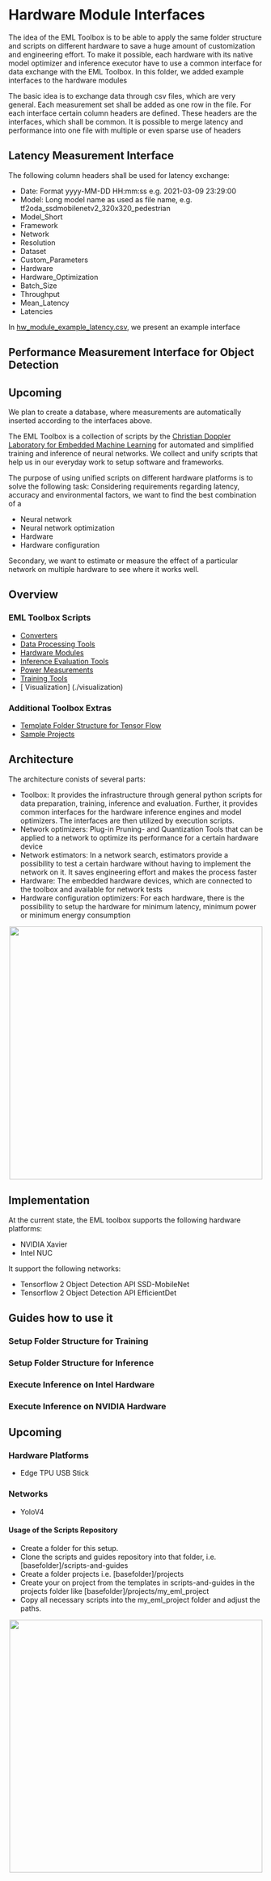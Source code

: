 # Hardware Module Interfaces

The idea of the EML Toolbox is to be able to apply the same folder structure and scripts on different hardware to save a huge amount of customization and engineering effort.
To make it possible, each hardware with its native model optimizer and inference executor have to use a common interface for data exchange with the EML Toolbox. In this folder,
we added example interfaces to the hardware modules

The basic idea is to exchange data through csv files, which are very general. Each measurement set shall be added as one row in the file. For each interface certain column 
headers are defined. These headers are the interfaces, which shall be common. It is possible to merge latency and performance into one file with multiple or even sparse use of 
headers

## Latency Measurement Interface
The following column headers shall be used for latency exchange:
- Date: Format yyyy-MM-DD HH:mm:ss e.g. 2021-03-09  23:29:00
- Model: Long model name as used as file name, e.g. tf2oda_ssdmobilenetv2_320x320_pedestrian
- Model_Short	
- Framework	
- Network	
- Resolution	
- Dataset	
- Custom_Parameters	
- Hardware	
- Hardware_Optimization	
- Batch_Size	
- Throughput	
- Mean_Latency	
- Latencies



In [ hw_module_example_latency.csv](./hw_module_example_latency.csv), we present an example interface

## Performance Measurement Interface for Object Detection



## Upcoming
We plan to create a database, where measurements are automatically inserted according to the interfaces above.


The EML Toolbox is a collection of scripts by the <a href="https://embedded-machine-learning.github.io/webpage/">Christian Doppler Laboratory for Embedded Machine Learning</a> 
for automated and simplified training and inference of neural networks. We collect and unify scripts that help us in our everyday work to setup software and frameworks.

The purpose of using unified scripts on different hardware platforms is to solve the following task: Considering requirements regarding latency, accuracy and environmental factors,
we want to find the best combination of a 
- Neural network
- Neural network optimization
- Hardware 
- Hardware configuration

Secondary, we want to estimate or measure the effect of a particular network on multiple hardware to see where it works well.

## Overview

### EML Toolbox Scripts
* [ Converters](./conversion)
* [ Data Processing Tools](./data_preparation)
* [ Hardware Modules](./hardwaremodules/)
* [ Inference Evaluation Tools](./inference_evaluation)
* [ Power Measurements](./power_measurements)
* [ Training Tools](./training)
* [ Visualization] (./visualization)

### Additional Toolbox Extras
* [ Template Folder Structure for Tensor Flow](https://github.com/embedded-machine-learning/scripts-and-guides-templates)
* [ Sample Projects](https://github.com/embedded-machine-learning/scripts-and-guides-samples)

## Architecture

The architecture conists of several parts:
- Toolbox: It provides the infrastructure through general python scripts for data preparation, training, inference and evaluation. Further, it provides common interfaces 
for the hardware inference engines and model optimizers. The interfaces are then utilized by execution scripts. 
- Network optimizers: Plug-in Pruning- and Quantization Tools that can be applied to a network to optimize its performance for a certain hardware device
- Network estimators: In a network search, estimators provide a possibility to test a certain hardware without having to implement the network on it. It saves engineering effort and
makes the process faster
- Hardware: The embedded hardware devices, which are connected to the toolbox and available for network tests
- Hardware configuration optimizers: For each hardware, there is the possibility to setup the hardware for minimum latency, minimum power or minimum energy consumption 

<div align="center">
  <img src="./_img/emltoolbox_architecture.png", width="500">
</div>


## Implementation
At the current state, the EML toolbox supports the following hardware platforms:
- NVIDIA Xavier
- Intel NUC

It support the following networks:
- Tensorflow 2 Object Detection API SSD-MobileNet
- Tensorflow 2 Object Detection API EfficientDet


## Guides how to use it

### Setup Folder Structure for Training

### Setup Folder Structure for Inference

### Execute Inference on Intel Hardware

### Execute Inference on NVIDIA Hardware

## Upcoming

### Hardware Platforms
- Edge TPU USB Stick

### Networks
- YoloV4




#### Usage of the Scripts Repository
- Create a folder for this setup.
- Clone the scripts and guides repository into that folder, i.e. \[basefolder\]/scripts-and-guides
- Create a folder projects i.e. \[basefolder\]/projects
- Create your on project from the templates in scripts-and-guides in the projects folder like \[basefolder\]/projects/my_eml_project
- Copy all necessary scripts into the my_eml_project folder and adjust the paths. 

<div align="center">
  <img src="./../_img/eml_logo_and_text.png", width="500">
</div>
